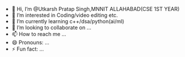 - 👋 Hi, I’m @Utkarsh Pratap Singh,MNNIT ALLAHABAD(CSE 1ST YEAR)
- 👀 I’m interested in Coding/video editing etc.
- 🌱 I’m currently learning c++/dsa/python(ai/ml)
- 💞️ I’m looking to collaborate on ...
- 📫 How to reach me ...
- 😄 Pronouns: ...
- ⚡ Fun fact: ...

<!---
Utkarsh-Pratap-Singh77/Utkarsh-Pratap-Singh77 is a ✨ special ✨ repository because its `README.md` (this file) appears on your GitHub profile.
You can click the Preview link to take a look at your changes.
--->

